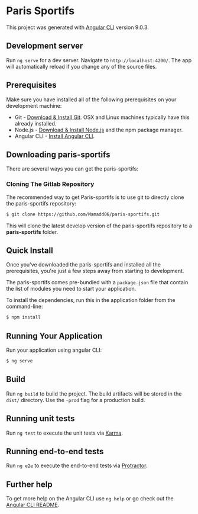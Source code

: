 # Paris Sportifs

This project was generated with [Angular CLI](https://github.com/angular/angular-cli) version 9.0.3.

## Development server

Run `ng serve` for a dev server. Navigate to `http://localhost:4200/`. The app will automatically reload if you change any of the source files.

## Prerequisites
Make sure you have installed all of the following prerequisites on your development machine:
* Git - [Download & Install Git](https://git-scm.com/downloads). OSX and Linux machines typically have this already installed.
* Node.js - [Download & Install Node.js](https://nodejs.org/en/download/) and the npm package manager.
* Angular CLI - [Install Angular CLI](https://cli.angular.io/).


## Downloading paris-sportifs
There are several ways you can get the paris-sportifs:

### Cloning The Gitlab Repository
The recommended way to get Paris-sportifs is to use git to directly clone the paris-sportifs repository:

```bash
$ git clone https://github.com/Mamadd06/paris-sportifs.git
```
This will clone the latest develop version of the paris-sportifs repository to a **paris-sportifs** folder.



## Quick Install
Once you've downloaded the paris-sportifs and installed all the prerequisites, you're just a few steps away from starting to development.

The paris-sportifs comes pre-bundled with a `package.json` file that contain the list of modules you need to start your application.

To install the dependencies, run this in the application folder from the command-line:

```bash
$ npm install
```

## Running Your Application

Run your application using angular CLI:

```bash
$ ng serve
```

## Build

Run `ng build` to build the project. The build artifacts will be stored in the `dist/` directory. Use the `-prod` flag for a production build.

## Running unit tests

Run `ng test` to execute the unit tests via [Karma](https://karma-runner.github.io).

## Running end-to-end tests

Run `ng e2e` to execute the end-to-end tests via [Protractor](http://www.protractortest.org/).

## Further help

To get more help on the Angular CLI use `ng help` or go check out the [Angular CLI README](https://github.com/angular/angular-cli/blob/master/README.md).
